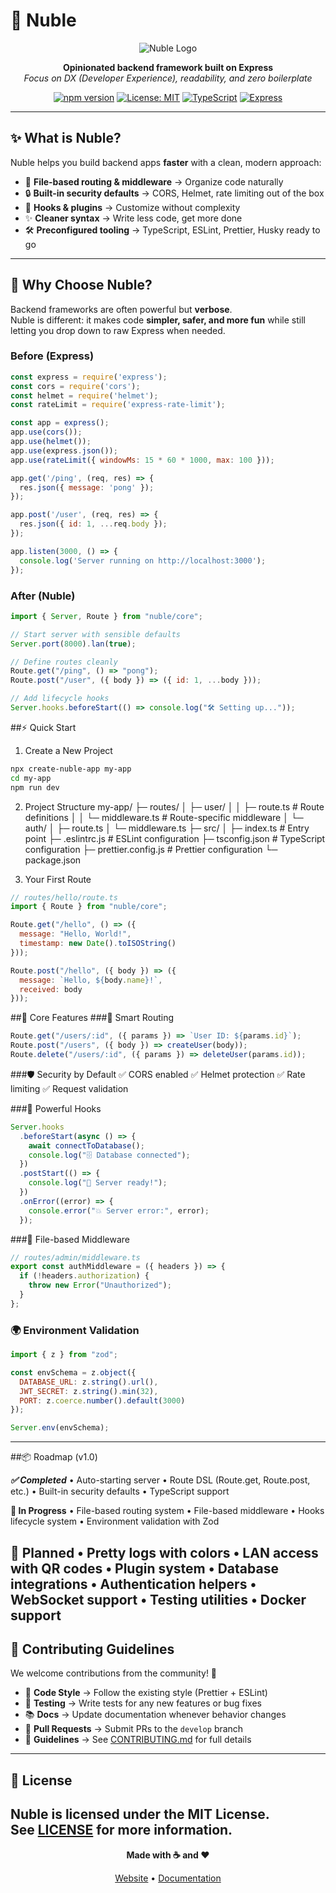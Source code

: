 # 🌌 Nuble

<div align="center">

![Nuble Logo](https://via.placeholder.com/120x120/4f46e5/ffffff?text=N)

**Opinionated backend framework built on Express**  
*Focus on DX (Developer Experience), readability, and zero boilerplate*

[![npm version](https://img.shields.io/npm/v/nuble.svg)](https://npmjs.com/package/nuble)
[![License: MIT](https://img.shields.io/badge/License-MIT-yellow.svg)](https://opensource.org/licenses/MIT)
[![TypeScript](https://img.shields.io/badge/%3C%2F%3E-TypeScript-%230074c1.svg)](http://www.typescriptlang.org/)
[![Express](https://img.shields.io/badge/Built%20with-Express-000000.svg)](https://expressjs.com/)

</div>

---

## ✨ What is Nuble?

Nuble helps you build backend apps **faster** with a clean, modern approach:

- 🚀 **File-based routing & middleware** → Organize code naturally  
- 🔒 **Built-in security defaults** → CORS, Helmet, rate limiting out of the box  
- 🧩 **Hooks & plugins** → Customize without complexity  
- ✨ **Cleaner syntax** → Write less code, get more done  
- 🛠 **Preconfigured tooling** → TypeScript, ESLint, Prettier, Husky ready to go  

---

## 🎯 Why Choose Nuble?

Backend frameworks are often powerful but **verbose**.  
Nuble is different: it makes code **simpler, safer, and more fun** while still letting you drop down to raw Express when needed.

### Before (Express)
```js
const express = require('express');
const cors = require('cors');
const helmet = require('helmet');
const rateLimit = require('express-rate-limit');

const app = express();
app.use(cors());
app.use(helmet());
app.use(express.json());
app.use(rateLimit({ windowMs: 15 * 60 * 1000, max: 100 }));

app.get('/ping', (req, res) => {
  res.json({ message: 'pong' });
});

app.post('/user', (req, res) => {
  res.json({ id: 1, ...req.body });
});

app.listen(3000, () => {
  console.log('Server running on http://localhost:3000');
});
```
### After (Nuble)
```js
import { Server, Route } from "nuble/core";

// Start server with sensible defaults
Server.port(8000).lan(true);

// Define routes cleanly
Route.get("/ping", () => "pong");
Route.post("/user", ({ body }) => ({ id: 1, ...body }));

// Add lifecycle hooks
Server.hooks.beforeStart(() => console.log("🛠 Setting up..."));
```
##⚡ Quick Start
1. Create a New Project
```bash
npx create-nuble-app my-app
cd my-app
npm run dev
```
2. Project Structure
my-app/
├─ routes/
│  ├─ user/
│  │  ├─ route.ts          # Route definitions
│  │  └─ middleware.ts     # Route-specific middleware
│  └─ auth/
│     ├─ route.ts
│     └─ middleware.ts
├─ src/
│  ├─ index.ts             # Entry point
├─ .eslintrc.js            # ESLint configuration
├─ tsconfig.json           # TypeScript configuration
├─ prettier.config.js      # Prettier configuration
└─ package.json

3. Your First Route
```js
// routes/hello/route.ts
import { Route } from "nuble/core";

Route.get("/hello", () => ({
  message: "Hello, World!",
  timestamp: new Date().toISOString()
}));

Route.post("/hello", ({ body }) => ({
  message: `Hello, ${body.name}!`,
  received: body
}));
```
##🚀 Core Features
###🎯 Smart Routing
```js
Route.get("/users/:id", ({ params }) => `User ID: ${params.id}`);
Route.post("/users", ({ body }) => createUser(body));
Route.delete("/users/:id", ({ params }) => deleteUser(params.id));
```
###🛡️ Security by Default
✅ CORS enabled
✅ Helmet protection
✅ Rate limiting
✅ Request validation

###🔧 Powerful Hooks
```js
Server.hooks
  .beforeStart(async () => {
    await connectToDatabase();
    console.log("🗄️ Database connected");
  })
  .postStart(() => {
    console.log("🚀 Server ready!");
  })
  .onError((error) => {
    console.error("💥 Server error:", error);
  });
```
###📁 File-based Middleware
```js
// routes/admin/middleware.ts
export const authMiddleware = ({ headers }) => {
  if (!headers.authorization) {
    throw new Error("Unauthorized");
  }
};
```
### 🌍 Environment Validation
```js
import { z } from "zod";

const envSchema = z.object({
  DATABASE_URL: z.string().url(),
  JWT_SECRET: z.string().min(32),
  PORT: z.coerce.number().default(3000)
});

Server.env(envSchema);
```
---
##📦 Roadmap (v1.0)

***✅ Completed***
	•	Auto-starting server
	•	Route DSL (Route.get, Route.post, etc.)
	•	Built-in security defaults
	•	TypeScript support

**🔧 In Progress**
	•	File-based routing system
	•	File-based middleware
	•	Hooks lifecycle system
	•	Environment validation with Zod

**🎯 Planned**
	•	Pretty logs with colors
	•	LAN access with QR codes
	•	Plugin system
	•	Database integrations
	•	Authentication helpers
	•	WebSocket support
	•	Testing utilities
	•	Docker support
---
## 🤝 Contributing Guidelines

We welcome contributions from the community! 🎉  

- 📐 **Code Style** → Follow the existing style (Prettier + ESLint)  
- 🧪 **Testing** → Write tests for any new features or bug fixes  
- 📚 **Docs** → Update documentation whenever behavior changes  
- 🔀 **Pull Requests** → Submit PRs to the `develop` branch  
- 📄 **Guidelines** → See [CONTRIBUTING.md](./CONTRIBUTING.md) for full details  

---
## 📄 License

Nuble is licensed under the **MIT License**.  
See [LICENSE](./LICENSE) for more information.
---
<div align="center">

**Made with ☕ and ❤️**

[Website](https://github.com/NabilMouzouna/nuble-framework) • [Documentation](https://github.com/NabilMouzouna/nuble-framework) 

</div>